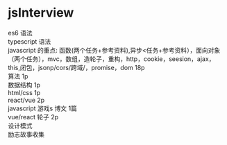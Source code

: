 # jsInterview
es6 语法<br>
typescript 语法<br>
javascript 的重点: 函数(两个任务+参考资料),异步<任务+参考资料），面向对象（两个任务），mvc，数组，造轮子，重构，http，cookie，seesion，ajax，this,闭包，jsonp/cors/跨域/，promise，dom 18p<br>
算法 1p <br>
数据结构 1p<br>
html/css 1p<br>
react/vue 2p<br>
javascript 游戏s 博文 1篇<br>
vue/react 轮子 2p<br>
设计模式<br>
励志故事收集<br>

